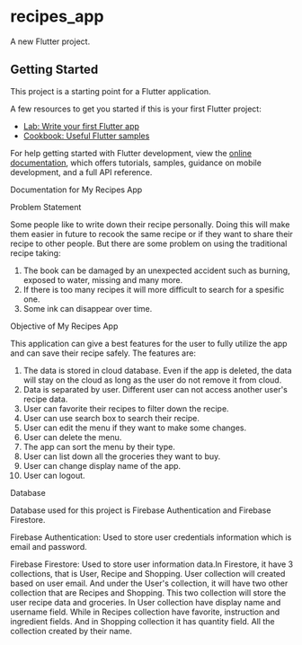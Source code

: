 # recipes_app

A new Flutter project.

## Getting Started

This project is a starting point for a Flutter application.

A few resources to get you started if this is your first Flutter project:

- [Lab: Write your first Flutter app](https://docs.flutter.dev/get-started/codelab)
- [Cookbook: Useful Flutter samples](https://docs.flutter.dev/cookbook)

For help getting started with Flutter development, view the
[online documentation](https://docs.flutter.dev/), which offers tutorials,
samples, guidance on mobile development, and a full API reference.


Documentation for My Recipes App

Problem Statement

Some people like to write down their recipe personally. Doing this will make them easier in future to recook the same recipe or if they want to share their recipe to other people. But there are some problem on using the traditional recipe taking:

1. The book can be damaged by an unexpected accident such as burning, exposed to water, missing and many more.
2. If there is too many recipes it will more difficult to search for a spesific one.
3. Some ink can disappear over time.

Objective of My Recipes App

This application can give a best features for the user to fully utilize the app and can save their recipe safely. The features are:

1. The data is stored in cloud database. Even if the app is deleted, the data will stay on the cloud as long as the user do not remove it from cloud.
2. Data is separated by user. Different user can not access another user's recipe data.
3. User can favorite their recipes to filter down the recipe.
4. User can use search box to search their recipe.
5. User can edit the menu if they want to make some changes.
6. User can delete the menu.
7. The app can sort the menu by their type.
8. User can list down all the groceries they want to buy.
9. User can change display name of the app.
10. User can logout.


Database

Database used for this project is Firebase Authentication and Firebase Firestore.

Firebase Authentication: Used to store user credentials information which is email and password.

Firebase Firestore: Used to store user information data.In Firestore, it have 3 collections, that is User, Recipe and Shopping. User collection will created based on user email. And under the User's collection, it will have two other collection that are Recipes and Shopping. This two collection will store the user recipe data and groceries. In User collection have display name and username field. While in Recipes collection have favorite, instruction and ingredient fields. And in Shopping collection it has quantity field. All the collection created by their name.

